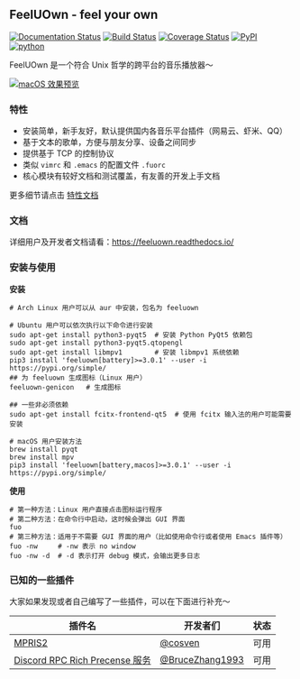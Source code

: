 ## FeelUOwn - feel your own

[![Documentation Status](https://readthedocs.org/projects/feeluown/badge/?version=latest)](http://feeluown.readthedocs.org)
[![Build Status](https://travis-ci.org/cosven/FeelUOwn.svg?branch=master)](https://travis-ci.org/cosven/FeelUOwn)
[![Coverage Status](https://coveralls.io/repos/github/cosven/FeelUOwn/badge.svg?branch=master&service=github)](https://coveralls.io/github/cosven/FeelUOwn?branch=master)
[![PyPI](https://img.shields.io/pypi/v/fuocore.svg)](https://pypi.python.org/pypi/feeluown)
[![python](https://img.shields.io/pypi/pyversions/fuocore.svg)](https://pypi.python.org/pypi/feeluown)

FeelUOwn 是一个符合 Unix 哲学的跨平台的音乐播放器～

[![macOS 效果预览](https://user-images.githubusercontent.com/4962134/52162110-ea439f80-2709-11e9-9558-47f015de839b.png)](https://www.bilibili.com/video/av46787694/)

### 特性

- 安装简单，新手友好，默认提供国内各音乐平台插件（网易云、虾米、QQ）
- 基于文本的歌单，方便与朋友分享、设备之间同步
- 提供基于 TCP 的控制协议
- 类似 `vimrc` 和 `.emacs` 的配置文件 `.fuorc`
- 核心模块有较好文档和测试覆盖，有友善的开发上手文档

更多细节请点击 [特性文档](https://feeluown.readthedocs.io/en/latest/features.html)

### 文档

详细用户及开发者文档请看：https://feeluown.readthedocs.io/

### 安装与使用

**安装**

```shell
# Arch Linux 用户可以从 aur 中安装，包名为 feeluown

# Ubuntu 用户可以依次执行以下命令进行安装
sudo apt-get install python3-pyqt5  # 安装 Python PyQt5 依赖包
sudo apt-get install python3-pyqt5.qtopengl
sudo apt-get install libmpv1        # 安装 libmpv1 系统依赖
pip3 install 'feeluown[battery]>=3.0.1' --user -i https://pypi.org/simple/
## 为 feeluown 生成图标（Linux 用户）
feeluown-genicon   # 生成图标

## 一些非必须依赖
sudo apt-get install fcitx-frontend-qt5  # 使用 fcitx 输入法的用户可能需要安装

# macOS 用户安装方法
brew install pyqt
brew install mpv
pip3 install 'feeluown[battery,macos]>=3.0.1' --user -i https://pypi.org/simple/
```

**使用**

```shell
# 第一种方法：Linux 用户直接点击图标运行程序
# 第二种方法：在命令行中启动，这时候会弹出 GUI 界面
fuo
# 第三种方法：适用于不需要 GUI 界面的用户（比如使用命令行或者使用 Emacs 插件等）
fuo -nw     # -nw 表示 no window
fuo -nw -d  # -d 表示打开 debug 模式，会输出更多日志
```

### 已知的一些插件

大家如果发现或者自己编写了一些插件，可以在下面进行补充～

| 插件名 | 开发者们  | 状态 |
| ------- | ------ | -------- |
| [MPRIS2](https://github.com/cosven/feeluown-mpris2-plugin) | [@cosven](https://github.com/cosven) | 可用 |
| [Discord RPC Rich Precense 服务](https://github.com/BruceZhang1993/feeluown-discordrpc-plugin) | [@BruceZhang1993](https://github.com/BruceZhang1993) | 可用 |
